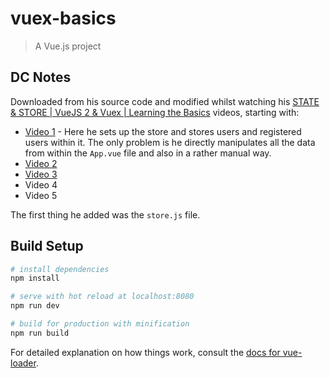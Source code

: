 # vuex-basics

> A Vue.js project

## DC Notes

Downloaded from his source code and modified whilst watching his [STATE & STORE | VueJS 2 & Vuex | Learning the Basics](https://www.youtube.com/watch?v=2CSr2vBApSI) videos, starting with:

- [Video 1](https://www.youtube.com/watch?v=2CSr2vBApSI) - Here he sets up the store and stores users and registered users within it. The only problem is he directly manipulates all the data from within the `App.vue` file and also in a rather manual way.
- [Video 2](https://www.youtube.com/watch?v=iw1eajzWQAM)
- [Video 3](https://www.youtube.com/watch?v=dkFWOsKrPAI)
- Video 4
- Video 5

The first thing he added was the `store.js` file.

## Build Setup

``` bash
# install dependencies
npm install

# serve with hot reload at localhost:8080
npm run dev

# build for production with minification
npm run build
```

For detailed explanation on how things work, consult the [docs for vue-loader](http://vuejs.github.io/vue-loader).
